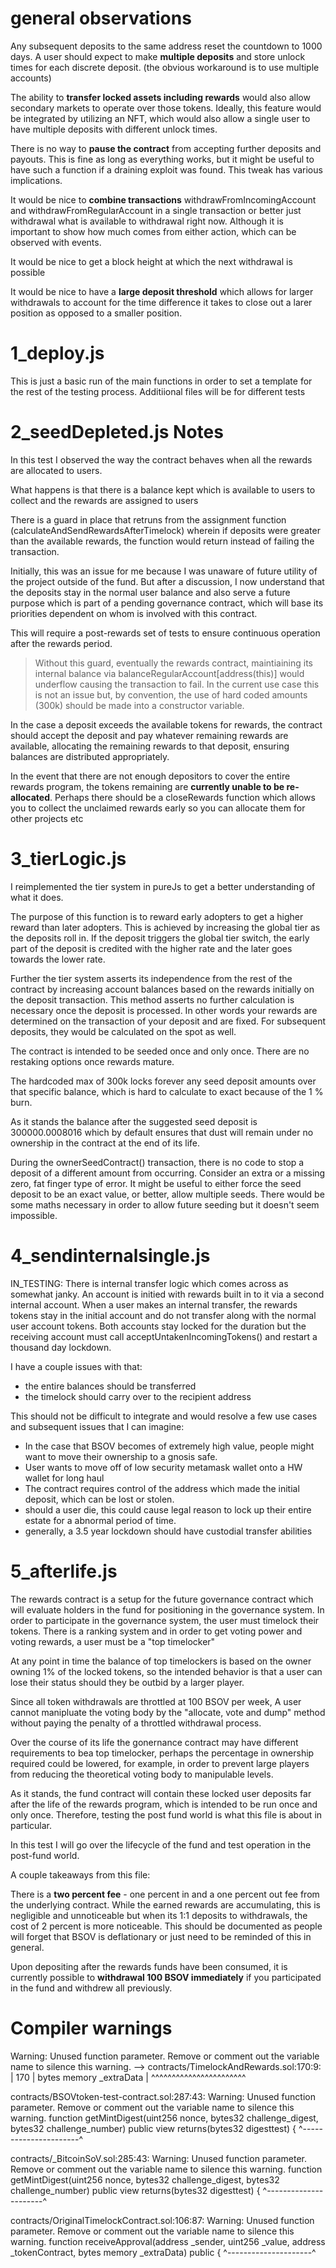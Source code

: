 # general observations

  Any subsequent deposits to the same address reset the countdown to 1000 days. A user should expect to make **multiple deposits** and store unlock times for each discrete deposit. (the obvious workaround is to use multiple accounts)

  The ability to **transfer locked assets including rewards** would also allow secondary markets to operate over those tokens. Ideally, this feature would be integrated by utilizing an NFT, which would also allow a single user to have multiple deposits with different unlock times.

  There is no way to **pause the contract** from accepting further deposits and payouts. This is fine as long as everything works, but it might be useful to have such a function if a draining exploit was found. This tweak has various implications.

  It would be nice to **combine transactions** withdrawFromIncomingAccount and withdrawFromRegularAccount in a single transaction or better just withdrawal what is available to withdrawal right now. Although it is important to show how much comes from either action, which can be observed with events.

  It would be nice to get a block height at which the next withdrawal is possible

  It would be nice to have a **large deposit threshold** which allows for larger withdrawals to account for the time difference it takes to close out a larer position as opposed to a smaller position.

# 1_deploy.js

  This is just a basic run of the main functions in order to set a template for the rest of the testing process. Additiional files will be for different tests

# 2_seedDepleted.js Notes

  In this test I observed the way the contract behaves when all the rewards are allocated to users.
  
  What happens is that there is a balance kept which is available to users to collect and the rewards are assigned to
  users
  
  There is a guard in place that retruns from the assignment function (calculateAndSendRewardsAfterTimelock) wherein 
  if deposits were greater than the available rewards, the function would return instead of failing the transaction.

  Initially, this was an issue for me because I was unaware of future utility of the project outside of the fund. But after a discussion, I now understand that the deposits stay in the normal user balance and also serve a future purpose which is part of a pending governance contract, which will base its priorities dependent on whom is involved with this contract.

  This will require a post-rewards set of tests to ensure continuous operation after the rewards period.

  > Without this guard, eventually the rewards contract, maintiaining its internal balance via balanceRegularAccount[address(this)] would underflow causing the transaction to fail. In the current use case this is not an issue but, by convention, the use of hard coded amounts (300k) should be made into a constructor variable.

  In the case a deposit exceeds the available tokens for rewards, the contract should accept the deposit and pay whatever remaining rewards are available, allocating the remaining rewards to that deposit, ensuring balances are 
  distributed appropriately.

  In the event that there are not enough depositors to cover the entire rewards program, the tokens remaining are **currently unable to be re-allocated**. Perhaps there should be a closeRewards function which allows you to collect the unclaimed rewards early so you can allocate them for other projects etc

# 3_tierLogic.js

I reimplemented the tier system in pureJs to get a better understanding of what it does. 

The purpose of this function is to reward early adopters to get a higher reward than later adopters. This is achieved by increasing the global tier as the deposits roll in. If the deposit triggers the global tier switch, the early part of the deposit is credited with the  higher rate and the later goes towards the lower rate. 

Further the tier system asserts its independence from the rest of the contract by increasing account balances based on the rewards initially on the deposit transaction. This method asserts no further calculation is necessary once the deposit is processed. In other words your rewards are determined on the transaction of your deposit and are fixed. For subsequent deposits, they would be calculated on the spot as well.

The contract is intended to be seeded once and only once. There are no restaking options once rewards mature. 

The hardcoded max of 300k locks forever any seed deposit amounts over that specific balance, which is hard to calculate to exact because of the 1 % burn. 

As it stands the balance after the suggested seed deposit is 300000.0008016 which by default ensures that dust will remain under no ownership in the contract at the end of its life. 

During the ownerSeedContract() transaction, there is no code to stop a deposit of a different amount from  occurring. Consider an extra or a missing zero, fat finger type of error. It might be useful to either force the seed deposit to be an exact value, or better, allow multiple seeds. There would be some maths necessary in order to allow future seeding but it doesn't seem impossible.

# 4_sendinternalsingle.js

  IN_TESTING: There is internal transfer logic which comes across as somewhat janky. An account is initied with rewards built in to it via a second internal account. When a user makes an internal transfer, the rewards tokens stay in the initial account and do not transfer along with the normal user account tokens. Both accounts stay locked for the duration but the receiving account must call acceptUntakenIncomingTokens() and restart a thousand day lockdown.

  I have a couple issues with that: 
  - the entire balances should be transferred
  - the timelock should carry over to the recipient address

  This should not be difficult to integrate and would resolve a few use cases and subsequent issues that I can imagine:

   - In the case that BSOV becomes of extremely high value, people might want to move their ownership to a gnosis safe.
   - User wants to move off of low security metamask wallet onto a HW wallet for long haul
   - The contract requires control of the address which made the initial deposit, which can be lost or stolen.
   - should a user die, this could cause legal reason to lock up their entire estate for a abnormal period of time.
   - generally, a 3.5 year lockdown should have custodial transfer abilities

# 5_afterlife.js

The rewards contract is a setup for the future governance contract which will evaluate holders in the fund for positioning in the governance system. In order to participate in the governance system, the user must timelock their tokens. There is a ranking system and in order to get voting power and voting rewards, a user must be a "top timelocker"

At any point in time the balance of top timelockers is based on the owner owning 1% of the locked tokens, so the intended behavior is that a user can lose their status should they be outbid by a larger player.

Since all token withdrawals are throttled at 100 BSOV per week, A user cannot manipluate the voting body by the "allocate, vote and dump" method without paying the penalty of a throttled withdrawal process. 

Over the course of its life the gonernance contract may have different requirements to bea top timelocker, perhaps the percentage in ownership required could be lowered, for example, in order to prevent large players from reducing the theoretical voting body to manipulable levels.

As it stands, the fund contract will contain these locked user deposits far after the life of the rewards program, which is intended to be run once and only once. Therefore, testing the post fund world is what this file is about in particular.

In this test I will go over the lifecycle of the fund and test operation in the post-fund world.

A couple takeaways from this file:

There is a **two percent fee** - one percent in and a one percent out fee from the underlying contract. While the earned rewards are accumulating, this is negligible and unnoticeable but when its 1:1 deposits to withdrawals, the cost of 2 percent is more noticeable. This should be documented as people will forget that BSOV is deflationary or just need to be reminded of this in general.

Upon depositing after the rewards funds have been consumed, it is currently possible to **withdrawal 100 BSOV immediately** if you participated in the fund and withdrew all previously.


# Compiler warnings

Warning: Unused function parameter. Remove or comment out the variable name to silence this warning.
   --> contracts/TimelockAndRewards.sol:170:9:
    |
170 |         bytes memory _extraData
    |         ^^^^^^^^^^^^^^^^^^^^^^^


contracts/BSOVtoken-test-contract.sol:287:43: Warning: Unused function parameter. Remove or comment out the variable name to silence this warning.
    function getMintDigest(uint256 nonce, bytes32 challenge_digest, bytes32 challenge_number) public view returns(bytes32 digesttest) {
                                          ^----------------------^

contracts/_BitcoinSoV.sol:285:43: Warning: Unused function parameter. Remove or comment out the variable name to silence this warning.
    function getMintDigest(uint256 nonce, bytes32 challenge_digest, bytes32 challenge_number) public view returns(bytes32 digesttest) {
                                          ^----------------------^

contracts/OriginalTimelockContract.sol:106:87: Warning: Unused function parameter. Remove or comment out the variable name to silence this warning.
    function receiveApproval(address _sender, uint256 _value, address _tokenContract, bytes memory _extraData) public {
                                                                                      ^---------------------^